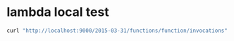 
# lambda local test

```sh
curl "http://localhost:9000/2015-03-31/functions/function/invocations" -d '{"path":"/hello"}'